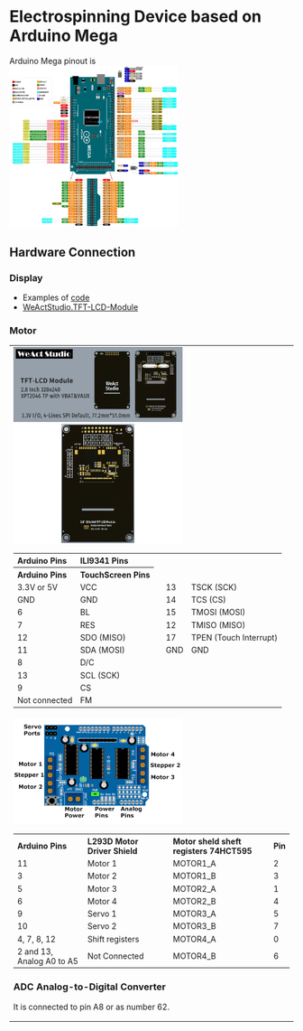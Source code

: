 # Electrospinning Device based on Arduino Mega

Arduino Mega pinout is  
<img src="/Images/Arduino-Mega-Pinout.jpg" alt="Arduino Mega pinout" width="300px">

## Hardware Connection

<table style="border: none;">
  <tr>
    <h3>Display</h3>
    <!-- display charaters -->
    <ul>
        <li> Examples of <a href="https://github.com/WeActStudio/WeActStudio.TFT-LCD-Module/tree/master/Examples">code</a> </li>
        <li> <a href="https://github.com/WeActStudio/WeActStudio.TFT-LCD-Module">WeActStudio.TFT-LCD-Module</a> </li>
    </ul>
    <td style="border: none; text-align: left;">
      <img src="/Images/Display.webp" alt="Display" width="300px">
      <img src="/Images/displayPins.png" alt="pinout" width="300px">
      <!-- https://github.com/WeActStudio/WeActStudio.TFT-LCD-Module -->
      <table>
        <tr>
            <th>Arduino Pins</th>
            <th>ILI9341 Pins</th>
            <th></tr>
            <th>Arduino Pins</th>
            <th>TouchScreen Pins</th>
        </tr>
        <tr>
            <td>3.3V or 5V</td>
            <td>VCC</td>
            <td></td>
            <td>13</td>
            <td>TSCK (SCK)</td>
        </tr>
        <tr>
            <td>GND</td>
            <td>GND</td>
            <td></td>
            <td>14</td>
            <td>TCS (CS)</td>
        </tr>
        <tr>
            <td>6</td>
            <td>BL</td>
            <td></td>
            <td>15</td>
            <td>TMOSI (MOSI)</td>
        </tr>
        <tr>
            <td>7</td>
            <td>RES</td>
            <td></td>
            <td>12</td>
            <td>TMISO (MISO)</td>
        </tr>
        <tr>
            <td>12</td>
            <td>SDO (MISO)</td>
            <td></td>
            <td>17</td>
            <td>TPEN (Touch Interrupt)</td>
        </tr>
        <tr>
            <td>11</td>
            <td>SDA (MOSI)</td>
            <td></td>
            <td>GND</td>
            <td>GND</td>
        </tr>
        <tr>
            <td>8</td>
            <td>D/C</td>
            <td></td>
            <td></td>
            <td></td>
        </tr>
        <tr>
            <td>13</td>
            <td>SCL (SCK)</td>
            <td></td>
            <td></td>
            <td></td>
        </tr>
        <tr>
            <td>9</td>
            <td>CS</td>
            <td></td>
            <td></td>
            <td></td>
        </tr>
        <tr>
            <td>Not connected</td>
            <td>FM</td>
            <td></td>
            <td></td>
            <td></td>
    </table>
 <!-- <table>
    <tr>
          <th>Arduino Pins</th>
          <th>ILI9341 Pins</th>
        </tr>
        <tr>
          <td>53</td>
          <td>TFT_CS</td>
        </tr>
        <tr>
          <td>46</td>
          <td>TFT_DC</td>
        </tr>
        <tr>
          <td>51</td>
          <td>TFT_MOSI</td>
        </tr>
        <tr>
          <td>52</td>
          <td>TFT_SCLK</td>
        </tr>
        <tr>
          <td>47</td>
          <td>TFT_RST</td>
        </tr>
        <tr>
          <th>Arduino Pins</th>
          <th>TouchScreen Pins</th>
        </tr>
        <tr>
          <td>A14</td>
          <td>YP</td>
        </tr>
        <tr>
          <td>A15</td>
          <td>XM</td>
        </tr>
        <tr>
          <td>48</td>
          <td>YM</td>
        </tr>
        <tr>
          <td>49</td>
          <td>XP</td>
        </tr>
      </table> -->
    </td>
  </tr>

  <tr>
    <h3>Motor</h3>
    <td style="border: none; text-align: left;">
      <img src="/Images/L293DArduinoShieldPinouts.png" alt="L293D Motor Driver Shield" width="300px">    
      <table>
        <tr>
          <th>Arduino Pins</th>
          <th>L293D Motor Driver Shield</th>
          <th></th>
          <th>Motor sheld sheft registers 74HCT595</th>
          <th>Pin</th>
        </tr>
        <tr>
          <td>11</td>
          <td>Motor 1</td>
          <td></td>
          <td>MOTOR1_A</td>
          <td>2</td>
        </tr>
        <tr>
          <td>3</td>
          <td>Motor 2</td>
          <td></td>
          <td>MOTOR1_B</td>
          <td>3</td>
        </tr>
        <tr>
          <td>5</td>
          <td>Motor 3</td>
          <td></td>
          <td>MOTOR2_A</td>
          <td>1</td>
        </tr>
        <tr>
          <td>6</td>
          <td>Motor 4</td>
          <td></td>
          <td>MOTOR2_B</td>
          <td>4</td>
        </tr>
        <tr>
          <td>9</td>
          <td>Servo 1</td>
          <td></td>
          <td>MOTOR3_A</td>
          <td>5</td>
        </tr>
        <tr>
          <td>10</td>
          <td>Servo 2</td>
          <td></td>
          <td>MOTOR3_B</td>
          <td>7</td>
        </tr>
        <tr>
          <td>4, 7, 8, 12</td>
          <td>Shift registers</td>
          <td></td>
          <td>MOTOR4_A</td>
          <td>0</td>
        </tr>
        <tr>
          <td>2 and 13, Analog A0 to A5</td>
          <td>Not Connected</td>
          <td></td>
          <td>MOTOR4_B</td>
          <td>6</td>
        </tr>
      </table>


### ADC Analog-to-Digital Converter

It is connected to pin A8 or as number 62.
